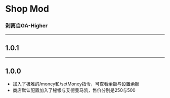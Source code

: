 # Shop Mod
### 剥离自GA-Higher

---

## 1.0.1

---

## 1.0.0
* 加入了极难的/money和/setMoney指令，可查看余额与设置余额
* 商店默认配置加入了秘银与艾德曼马凯，售价分别是250与500